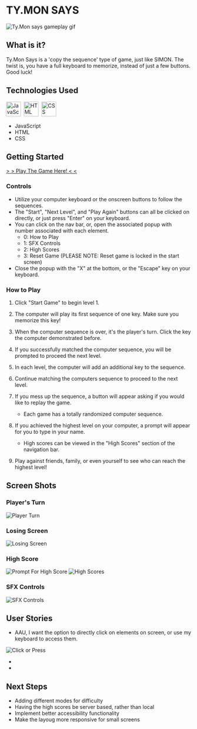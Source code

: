 # TY.MON SAYS

![Ty.Mon says gameplay gif](./assets/game-play.gif)

## What is it?

Ty.Mon Says is a 'copy the sequence' type of game, just like SIMON. The twist is, you have a full keyboard to memorize, instead of just a few buttons. Good luck!

## Technologies Used

<img src="https://github.com/devicons/devicon/blob/master/icons/javascript/javascript-original.svg" title="JavaScript" alt="JavaScript" width="40" height="40"/>&nbsp;
<img src="https://github.com/devicons/devicon/blob/master/icons/html5/html5-original.svg" title="HTML5" alt="HTML" width="40" height="40"/>&nbsp;
<img src="https://github.com/devicons/devicon/blob/master/icons/css3/css3-plain-wordmark.svg"  title="CSS3" alt="CSS" width="40" height="40"/>&nbsp;

- JavaScript
- HTML
- CSS

## Getting Started

[> > Play The Game Here! < <](melaniewinter.github.io/ty.mon-says/)

### Controls

- Utilize your computer keyboard or the onscreen buttons to follow the sequences.
- The "Start", "Next Level", and "Play Again" buttons can all be clicked on directly, or just press "Enter" on your keyboard.
- You can click on the nav bar, or, open the associated popup with number associated with each element.
  - 0: How to Play
  - 1: SFX Controls
  - 2: High Scores
  - 3: Reset Game (PLEASE NOTE: Reset game is locked in the start screen)
- Close the popup with the "X" at the bottom, or the "Escape" key on your keyboard.

### How to Play

1. Click "Start Game" to begin level 1.
2. The computer will play its first sequence of one key. Make sure you memorize this key!
3. When the computer sequence is over, it's the player's turn. Click the key the computer demonstrated before.
4. If you successfully matched the computer sequence, you will be prompted to proceed the next level.
5. In each level, the computer will add an additional key to the sequence.
6. Continue matching the computers sequence to proceed to the next level.
7. If you mess up the sequence, a button will appear asking if you would like to replay the game.

   - Each game has a totally randomized computer sequence.

8. If you achieved the highest level on your computer, a prompt will appear for you to type in your name.

   - High scores can be viewed in the "High Scores" section of the navigation bar.

9. Play against friends, family, or even yourself to see who can reach the highest level!

## Screen Shots

### Player's Turn

![Player Turn](./assets/game-screen.png)

### Losing Screen

![Losing Screen](./assets/losing-screen.png)

### High Score

![Prompt For High Score](./assets/prompt.png)
![High Scores](./assets/high-scores.png)

### SFX Controls

![SFX Controls](./assets/sfx-controls.png)

## User Stories

- AAU, I want the option to directly click on elements on screen, or use my keyboard to access them.

![Click or Press](./assets/click-press.png)

-
-

## Next Steps

- Adding different modes for difficulty
- Having the high scores be server based, rather than local
- Implement better accessibility functionality
- Make the layoug more responsive for small screens
